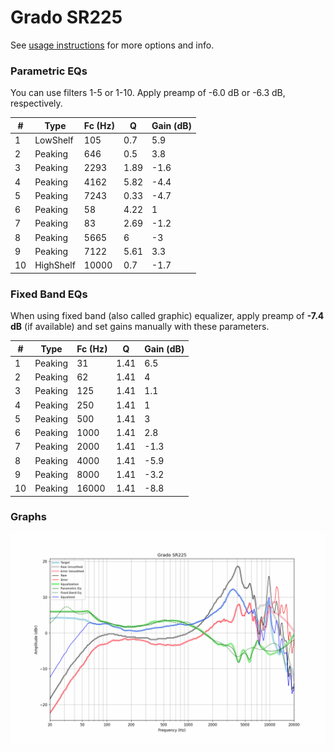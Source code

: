 # Grado SR225
See [usage instructions](https://github.com/jaakkopasanen/AutoEq#usage) for more options and info.

### Parametric EQs
You can use filters 1-5 or 1-10. Apply preamp of -6.0 dB or -6.3 dB, respectively.

|   # | Type      |   Fc (Hz) |    Q |   Gain (dB) |
|-----|-----------|-----------|------|-------------|
|   1 | LowShelf  |       105 | 0.7  |         5.9 |
|   2 | Peaking   |       646 | 0.5  |         3.8 |
|   3 | Peaking   |      2293 | 1.89 |        -1.6 |
|   4 | Peaking   |      4162 | 5.82 |        -4.4 |
|   5 | Peaking   |      7243 | 0.33 |        -4.7 |
|   6 | Peaking   |        58 | 4.22 |         1   |
|   7 | Peaking   |        83 | 2.69 |        -1.2 |
|   8 | Peaking   |      5665 | 6    |        -3   |
|   9 | Peaking   |      7122 | 5.61 |         3.3 |
|  10 | HighShelf |     10000 | 0.7  |        -1.7 |

### Fixed Band EQs
When using fixed band (also called graphic) equalizer, apply preamp of **-7.4 dB** (if available) and set gains manually with these parameters.

|   # | Type    |   Fc (Hz) |    Q |   Gain (dB) |
|-----|---------|-----------|------|-------------|
|   1 | Peaking |        31 | 1.41 |         6.5 |
|   2 | Peaking |        62 | 1.41 |         4   |
|   3 | Peaking |       125 | 1.41 |         1.1 |
|   4 | Peaking |       250 | 1.41 |         1   |
|   5 | Peaking |       500 | 1.41 |         3   |
|   6 | Peaking |      1000 | 1.41 |         2.8 |
|   7 | Peaking |      2000 | 1.41 |        -1.3 |
|   8 | Peaking |      4000 | 1.41 |        -5.9 |
|   9 | Peaking |      8000 | 1.41 |        -3.2 |
|  10 | Peaking |     16000 | 1.41 |        -8.8 |

### Graphs
![](./Grado%20SR225.png)
